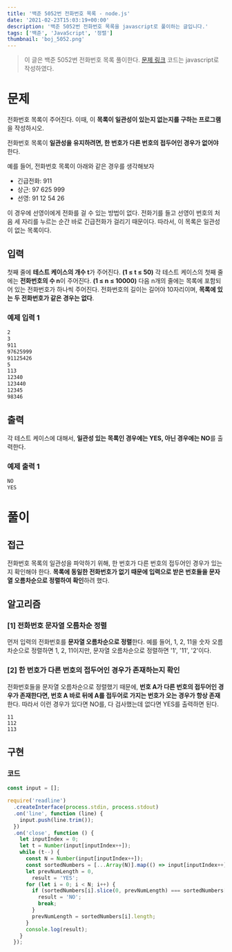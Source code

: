 ```yaml
---
title: '백준 5052번 전화번호 목록 - node.js'
date: '2021-02-23T15:03:19+00:00'
description: '백준 5052번 전화번호 목록을 javascript로 풀이하는 글입니다.'
tags: ['백준', 'JavaScript', '정렬']
thumbnail: 'boj_5052.png'
---
```


> 이 글은 백준 5052번 전화번호 목록 풀이한다. [문제 링크](https://www.acmicpc.net/problem/5052)
> 코드는 javascript로 작성하였다.

# 문제

전화번호 목록이 주어진다. 이때, 이 **목록이 일관성이 있는지 없는지를 구하는 프로그램**을 작성하시오.

전화번호 목록이 **일관성을 유지하려면, 한 번호가 다른 번호의 접두어인 경우가 없어야** 한다.

예를 들어, 전화번호 목록이 아래와 같은 경우를 생각해보자

- 긴급전화: 911
- 상근: 97 625 999
- 선영: 91 12 54 26

이 경우에 선영이에게 전화를 걸 수 있는 방법이 없다. 전화기를 들고 선영이 번호의 처음 세 자리를 누르는 순간 바로 긴급전화가 걸리기 때문이다. 따라서, 이 목록은 일관성이 없는 목록이다.

## 입력

첫째 줄에 **테스트 케이스의 개수 t**가 주어진다. **(1 ≤ t ≤ 50)** 각 테스트 케이스의 첫째 줄에는 **전화번호의 수 n**이 주어진다. **(1 ≤ n ≤ 10000)** 다음 n개의 줄에는 목록에 포함되어 있는 전화번호가 하나씩 주어진다. 전화번호의 길이는 길어야 10자리이며, **목록에 있는 두 전화번호가 같은 경우는 없다**.

### 예제 입력 1

```bash
2
3
911
97625999
91125426
5
113
12340
123440
12345
98346
```

## 출력

각 테스트 케이스에 대해서, **일관성 있는 목록인 경우에는 YES, 아닌 경우에는 NO**를 출력한다.

### 예제 출력 1

```bash
NO
YES
```

# 풀이

## 접근

전화번호 목록의 일관성을 파악하기 위해, 한 번호가 다른 번호의 접두어인 경우가 있는지 확인해야 한다. **목록에 동일한 전화번호가 없기 때문에 입력으로 받은 번호들을 문자열 오름차순으로 정렬하여 확인**하려 했다.

## 알고리즘

### [1] 전화번호 문자열 오름차순 정렬

먼저 입력의 전화번호를 **문자열 오름차순으로 정렬**한다. 예를 들어, 1, 2, 11을 숫자 오름차순으로 정렬하면 1, 2, 11이지만, 문자열 오름차순으로 정렬하면 '1', '11', '2'이다.

### [2] **한 번호가 다른 번호의 접두어인 경우가 존재하는지 확인**

전화번호들을 문자열 오름차순으로 정렬했기 때문에, **번호 A가 다른 번호의 접두어인 경우가 존재한다면, 번호 A 바로 뒤에 A를 접두어로 가지는 번호가 오는 경우가 항상 존재**한다. 따라서 이런 경우가 있다면 NO를, 다 검사했는데 없다면 YES를 출력하면 된다.

```
11
112
113
```

## 구현

### 코드

```jsx
const input = [];

require('readline')
  .createInterface(process.stdin, process.stdout)
  .on('line', function (line) {
    input.push(line.trim());
  })
  .on('close', function () {
    let inputIndex = 0;
    let t = Number(input[inputIndex++]);
    while (t--) {
      const N = Number(input[inputIndex++]);
      const sortedNumbers = [...Array(N)].map(() => input[inputIndex++]).sort();
      let prevNumLength = 0,
        result = 'YES';
      for (let i = 0; i < N; i++) {
        if (sortedNumbers[i].slice(0, prevNumLength) === sortedNumbers[i - 1]) {
          result = 'NO';
          break;
        }
        prevNumLength = sortedNumbers[i].length;
      }
      console.log(result);
    }
  });
```
